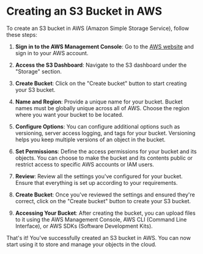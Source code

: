 # Creating an S3 Bucket in AWS

To create an S3 bucket in AWS (Amazon Simple Storage Service), follow these steps:

1. **Sign in to the AWS Management Console**: Go to the [AWS website](https://aws.amazon.com/) and sign in to your AWS account.

2. **Access the S3 Dashboard**: Navigate to the S3 dashboard under the "Storage" section.

3. **Create Bucket**: Click on the "Create bucket" button to start creating your S3 bucket.

4. **Name and Region**: Provide a unique name for your bucket. Bucket names must be globally unique across all of AWS. Choose the region where you want your bucket to be located.

5. **Configure Options**: You can configure additional options such as versioning, server access logging, and tags for your bucket. Versioning helps you keep multiple versions of an object in the bucket.

6. **Set Permissions**: Define the access permissions for your bucket and its objects. You can choose to make the bucket and its contents public or restrict access to specific AWS accounts or IAM users.

7. **Review**: Review all the settings you've configured for your bucket. Ensure that everything is set up according to your requirements.

8. **Create Bucket**: Once you've reviewed the settings and ensured they're correct, click on the "Create bucket" button to create your S3 bucket.

9. **Accessing Your Bucket**: After creating the bucket, you can upload files to it using the AWS Management Console, AWS CLI (Command Line Interface), or AWS SDKs (Software Development Kits).

That's it! You've successfully created an S3 bucket in AWS. You can now start using it to store and manage your objects in the cloud.
